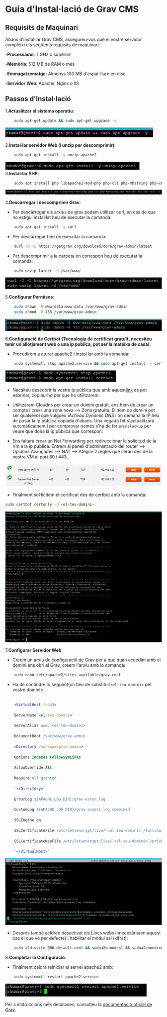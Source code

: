 # Guia d'Instal·lació de Grav CMS

## Requisits de Maquinari

Abans d'instal·lar Grav CMS, assegureu-vos que el vostre servidor compleixi els següents requisits de maquinari:

-**Processador**: 1 GHz o superior

-**Memòria**: 512 MB de RAM o més

-**Emmagatzematge**: Almenys 100 MB d'espai lliure en disc

-**Servidor Web**: Apache, Nginx o IIS

## Passos d'Instal·lació

1.**Actualitzar el sistema operatiu**:

```bash
    sudo apt-get update && sudo apt-get upgrade -y
```

![update](../images/manual/2.png)

2.**Instal·lar servidor Web (i unzip per descomprimir)**:

```bash
    sudo apt-get install -y unzip apache2
```
![update](../images/manual/3.png)
3.**Instal·lar PHP**:

```bash
    sudo apt install php libapache2-mod-php php-cli php-mbstring php-xml php-zip php-curl php-gd -y
```
![update](../images/manual/4.png)

4.**Descàrregar i descomprimir Grav**:

- Per descàrregar els arxius de grav podem utilitzar curl, en cas de que no estigui instal·lat heu de executar la comanda:

```bash
    sudo apt-get install -y curl
```

- Per descàrregar heu de executar la comanda:

```bash
    curl -O -L https://getgrav.org/download/core/grav-admin/latest
```

- Per descomprimir a la carpeta on correspon heu de executar la comanda:

```bash
    sudo unzip latest -d /var/www/
```

![update](../images/manual/5.png)

5.**Configurar Permisos**:

```bash
    sudo chown -R www-data:www-data /var/www/grav-admin
    sudo chmod -R 755 /var/www/grav-admin
```

![update](../images/manual/6.png)

6.**Configuració de Certbot (Tecnologia de certificat gratuït, necesiteu tenir un allotjament web o una ip publica, pot ser la mateixa de casa)**:

- Procedirem a aturar apache2 i instal·lar amb la comanda:

```bash
    sudo systemctl stop apache2.service && sudo apt-get install -y certbot
```
![update](../images/manual/8.png)

- Necsiteu descobrir la vostra ip pública que amb aquest[link](https://www.cualesmiip.com) es pot esbrinar, copiau-ho per que ho utilitzarem.

- Utilitzarem Cloudns per crear un domini gratuït, ens hem de crear un compte i crear una zona nova --> Zona gratuïta. El nom de domini pot ser qualsevol que vulgueu i*Activau Dynamic DNS* i on demana la IP heu de posar la ip pública copiada d'abans. Una vegada fet s'actualitzarà automàticament i per comprovar només s'ha de fer un `nslookup` per veure que dona la ip pública que correspon.

- Ens faltarà crear un Nat Forwarding per redireccionar la solicitud de la Vm a la ip publica. Entrem al panell d'administració del router --> Opcions Avançades --> NAT --> Afegim 2 regles que seràn des de la nostra VM al port 80 i 443.

![alt text](/images/image2.png)

- Finalment sol·licitem el certificat des de certbot amb la comanda:

```bash
sudo certbot certonly -d`<el-teu-domini>`
```

![certbot certonly](/images/image3.png)

7.**Configurar Servidor Web**

- Creem un arxiu de configuració de Grav per a que quan accedim amb el domini ens obri el Grav, creem l'arxiu amb la comanda:

```bash
    sudo nano /etc/apache2/sites-available/grav.conf
```

- Ha de contindre lo següent(on heu de substituir`<el-teu-domini>` pel vostre domini):

```apache

    <VirtualHost *:443>

    ServerName`<el-teu-domini>`

    ServerAlias www.`<el-teu-domini>`

    DocumentRoot /var/www/grav-admin

    <Directory /var/www/grav-admin>

    Options Indexes FollowSymLinks

    AllowOverride All

    Require all granted

    `</Directory>`

    ErrorLog ${APACHE_LOG_DIR}/grav-error.log

    CustomLog ${APACHE_LOG_DIR}/grav-access.log combined

    SSLEngine on

    SSLCertificateFile /etc/letsencrypt/live/`<el-teu-domini>`/fullchain.pem

    SSLCertificateKeyFile /etc/letsencrypt/live/`<el-teu-domini>`/privkey.pem

    `</VirtualHost>`

```

![vhost-apache](../images/manual/7.png)

- Després també acldren desactivat els Llocs webs innecesàris(en aquest cas el que vé per defecte) i habilitar el mòdul ssl (xifrat):

```bash
    sudo a2dissite 000-default.conf && sudoa2enmodssl && sudoa2enmodrewrite
```

8.**Completar la Configuració**:

- Finalment caldrà reiniciar el servei apache2 amb:

```bash
    sudo systemctl restart apache2.service
```

![update](../images/manual/10.png)

Per a instruccions més detallades, consulteu la [documentació oficial de Grav](https://learn.getgrav.org/16/basics/installation).
